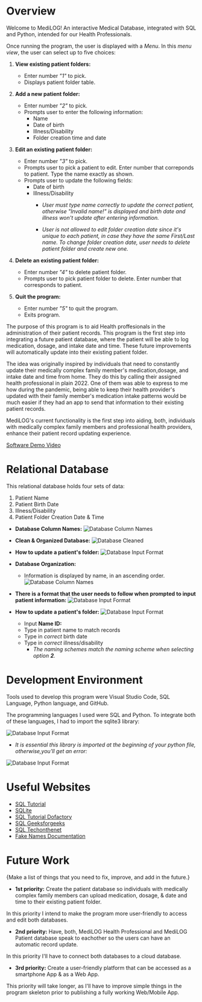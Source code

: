 # Overview

Welcome to MediLOG! An interactive Medical Database, integrated with SQL and Python, intended for our Health Professionals.

Once running the program, the user is displayed with a *Menu*. In this *menu view*, the user can select up to five choices:

1. **View existing patient folders:**

    * Enter number *"1"* to pick.
    * Displays patient folder table.
2. **Add a new patient folder:**

    * Enter number *"2"* to pick.
    * Prompts user to enter the following information:
        * Name
        * Date of birth
        * Illness/Disability
        * Folder creation time and date

3. **Edit an existing patient folder:**

    * Enter number *"3"* to pick.
    * Prompts user to pick a patient to edit. Enter number that correponds to patient. Type the name exactly as shown.
    * Prompts user to update the following fields:
        * Date of birth
        * Illness/Disability
            * *User must type name correctly to update the correct patient, otherwise "Invalid name!" is displayed and birth date and illness won't update after entering information.*

            * *User is not allowed to edit folder creation date since it's unique to each patient, in case they have the same First/Last name. To change folder creation date, user needs to delete patient folder and create new one.*

4. **Delete an existing patient folder:**
    * Enter number *"4"* to delete patient folder.
    * Prompts user to pick patient folder to delete. Enter number that corresponds to patient.
5.  **Quit the program:**
    * Enter number *"5"* to quit the program.
    * Exits program.

The purpose of this program is to aid Health proffesionals in the administration of their patient records. This program is the first step into integrating a future patient database, where the patient will be able to log medication, dosage, and intake date and time. These future improvements will automatically update into their existing patient folder.

The idea was originally inspired by individuals that need to constantly update their medically complex family member's medication,dosage, and intake date and time from home. They do this by calling their assigned health professional in plain 2022. One of them was able to express to me how during the pandemic, being able to keep their health provider's updated with their family member's medication intake patterns would be much easier if they had an app to send that information to their existing patient records.

MediLOG's current functionality is the first step into aiding, both, individuals with medically complex family members and professional health providers, enhance their patient record updating experience.

[Software Demo Video](https://www.loom.com/share/3670730299024978bb83f991ed789988)

# Relational Database

This relational database holds four sets of data:

1. Patient Name
2. Patient Birth Date
3. Illness/Disability
4. Patient Folder Creation Date & Time

* **Database Column Names:**
![Database Column Names](/program_images/COLUMNS.png)
* **Clean & Organized Database:**
![Database Cleaned](/program_images/TABLE_COMPLETE.png)
* **How to update a patient's folder:**
![Database Input Format](/program_images/3_UPDATE_FOLDER.png)

* **Database Organization:**
    * Information is displayed by name, in an ascending order.
![Database Column Names](/program_images/ASC_ORDER_BY_NAME.png)


* **There is a format that the user needs to follow when prompted to input patient information:**
![Database Input Format](/program_images/2_CREATE_FOLDER.png)

* **How to update a patient's folder:**
![Database Input Format](/program_images/3_UPDATE_FOLDER.png)
    * Input **Name ID:**
    * Type in patient name to match records
    * Type in *correct* birth date
    * Type in *correct* illness/disability
        * *The naming schemes match the naming scheme when selecting option **2**.*

# Development Environment

Tools used to develop this program were Visual Studio Code, SQL Language, Python language, and GitHub.

The programming languages I used were SQL and Python. To integrate both of these languages, I had to import the sqlite3 library:

![Database Input Format](/program_images/SQL.png)
* *It is essential this library is imported at the beginning of your python file, otherwise,you'll get an error:*

![Database Input Format](/program_images/error.png)

# Useful Websites

* [SQL Tutorial](https://www.w3schools.com/sql/default.asp)
* [SQLite](https://www.sqlite.org/index.html)
* [SQL Tutorial Dofactory](https://www.dofactory.com/sql)
* [SQL Geeksforgeeks](https://www.geeksforgeeks.org/sql-ddl-dql-dml-dcl-tcl-commands/?ref=leftbar-rightbar)
* [SQL Techonthenet](https://www.techonthenet.com/sql/index.php)
* [Fake Names Documentation](https://cybertext.wordpress.com/2007/04/30/fake-names-for-documentation/)


# Future Work

{Make a list of things that you need to fix, improve, and add in the future.}
* **1st priority:** Create the patient database so individuals with medically complex family members can upload medication, dosage, & date and time to their existing patient folder.

In this priority I intend to make the program more user-friendly to access and edit both databases.

* **2nd priority:** Have, both, MediLOG Health Professional and MediLOG Patient database speak to eachother so the users can have an automatic record update.

In this priority I'll have to connect both databases to a cloud database.
* **3rd priority:** Create a user-friendly platform that can be accessed as a smartphone App & as a Web App.

This priority will take longer, as I'll have to improve simple things in the program skeleton prior to publishing a fully working Web/Mobile App.